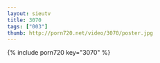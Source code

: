 ```yaml
--- 
layout: sieutv
title: 3070
tags: ["003"]
thumb: http://porn720.net/video/3070/poster.jpg
---
```

{% include porn720 key="3070" %} 

